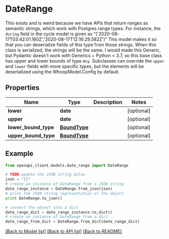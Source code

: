 # DateRange

This exists and is weird because we have APIs that return ranges as semantic strings, which work with Postgres range types.  For instance, the `during` field in the cycle model is given as  \"['2020-08-17T03:42:01.160Z','2020-08-17T12:16:29.582Z')\"  This model makes it so that you can deserialize fields of this type from those strings. When this class is serialized, the strings will be the same.  I would made this Generic, but Pydantic doesn't work with Generics + Python < 3.7, so this base class has upper and lower bounds of type `Any`. Subclasses can override the `upper` and `lower` fields with more specific types, but the elements will be deserialized using the WhoopModel.Config by default.

## Properties
Name | Type | Description | Notes
------------ | ------------- | ------------- | -------------
**lower** | **date** |  | [optional] 
**upper** | **date** |  | [optional] 
**lower_bound_type** | [**BoundType**](BoundType.md) |  | [optional] 
**upper_bound_type** | [**BoundType**](BoundType.md) |  | [optional] 

## Example

```python
from openapi_client.models.date_range import DateRange

# TODO update the JSON string below
json = "{}"
# create an instance of DateRange from a JSON string
date_range_instance = DateRange.from_json(json)
# print the JSON string representation of the object
print DateRange.to_json()

# convert the object into a dict
date_range_dict = date_range_instance.to_dict()
# create an instance of DateRange from a dict
date_range_from_dict = DateRange.from_dict(date_range_dict)
```
[[Back to Model list]](../README.md#documentation-for-models) [[Back to API list]](../README.md#documentation-for-api-endpoints) [[Back to README]](../README.md)


